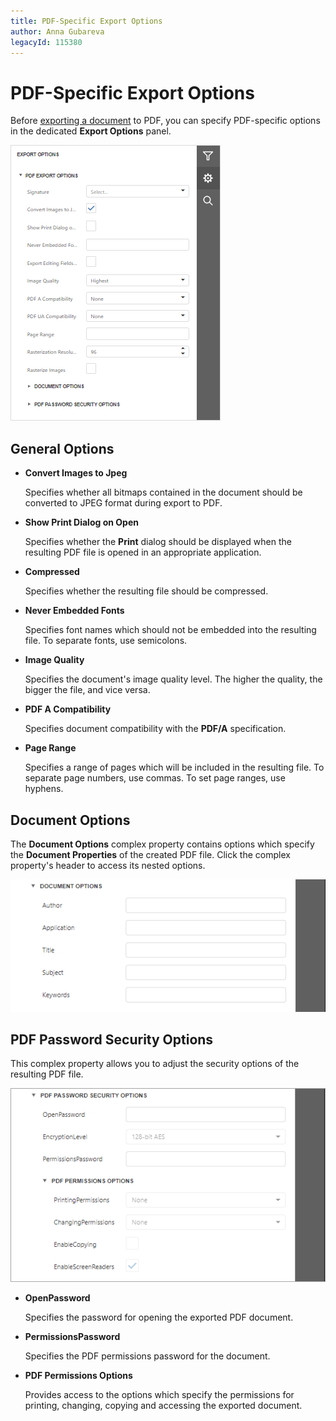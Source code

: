 ```yaml
---
title: PDF-Specific Export Options
author: Anna Gubareva
legacyId: 115380
---
```

# PDF-Specific Export Options
Before [exporting a document](export-a-document.md) to PDF, you can specify PDF-specific options in the dedicated **Export Options** panel.

![EUD_HTML5DV_PdfExportOptions](../../../images/img121802.png)

## General Options
* **Convert Images to Jpeg**
	
	Specifies whether all bitmaps contained in the document should be converted to JPEG format during export to PDF.
* **Show Print Dialog on Open**
	
	Specifies whether the **Print** dialog should be displayed when the resulting PDF file is opened in an appropriate application.
* **Compressed**
	
	Specifies whether the resulting file should be compressed.
* **Never Embedded Fonts**
	
	Specifies font names which should not be embedded into the resulting file. To separate fonts, use semicolons.
* **Image Quality**
	
	Specifies the document's image quality level. The higher the quality, the bigger the file, and vice versa.
* **PDF A Compatibility**
	
	Specifies document compatibility with the **PDF/A** specification.
* **Page Range**
	
	Specifies a range of pages which will be included in the resulting file. To separate page numbers, use commas. To set page ranges, use hyphens.

## Document Options
The **Document Options** complex property contains options which specify the **Document Properties** of the created PDF file. Click the complex property's header to access its nested options.

![EUD_HTML5DV_PdfDocumentOptions](../../../images/img121803.png)

## PDF Password Security Options
This complex property allows you to adjust the security options of the resulting PDF file.

![EUD_HTML5DV_PdfSecurityOptions](../../../images/img121804.png)
* **OpenPassword**
	
	Specifies the password for opening the exported PDF document.
* **PermissionsPassword**
	
	Specifies the PDF permissions password for the document.
* **PDF Permissions Options**
	
	Provides access to the options which specify the permissions for printing, changing, copying and accessing the exported document.